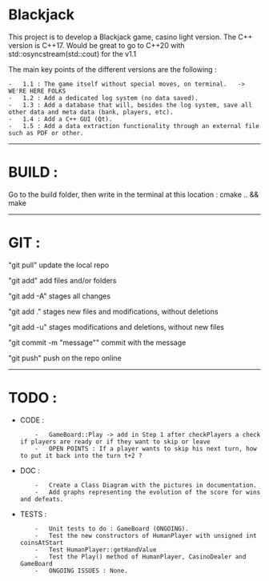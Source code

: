 # Blackjack
This project is to develop a Blackjack game, casino light version.
The C++ version is C++17. Would be great to go to C++20 with std::osyncstream(std::cout) for the v1.1

The main key points of the different versions are the following :

	-	1.1 : The game itself without special moves, on terminal.	-> WE'RE HERE FOLKS
	-	1.2 : Add a dedicated log system (no data saved).
	-	1.3 : Add a database that will, besides the log system, save all other data and meta data (bank, players, etc).
	-	1.4 : Add a C++ GUI (Qt).
	-	1.5 : Add a data extraction functionality through an external file such as PDF or other.

----------------------------------------------------------------------------------------------------

# BUILD :
Go to the build folder, then write in the terminal at this location : cmake .. && make

----------------------------------------------------------------------------------------------------

# GIT :
"git pull"			update the local repo


"git add" add files and/or folders

"git add -A" stages all changes

"git add ." stages new files and modifications, without deletions

"git add -u" stages modifications and deletions, without new files


"git commit -m "message""	commit with the message


"git push" push on the repo online

----------------------------------------------------------------------------------------------------

# TODO :
  - CODE :

			-	GameBoard::Play -> add in Step 1 after checkPlayers a check if players are ready or if they want to skip or leave
			-	OPEN POINTS : If a player wants to skip his next turn, how to put it back into the turn t+2 ?
  
  - DOC :

			-	Create a Class Diagram with the pictures in documentation.
			-	Add graphs representing the evolution of the score for wins and defeats.

  - TESTS :

			-	Unit tests to do : GameBoard (ONGOING).
			-	Test the new constructors of HumanPlayer with unsigned int coinsAtStart
			-	Test HumanPlayer::getHandValue
			-	Test the Play() method of HumanPlayer, CasinoDealer and GameBoard
			-	ONGOING ISSUES : None.
    

